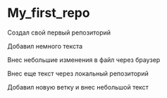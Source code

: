 ﻿# My_first_repo
Создал свой первый репозиторий

Добавил немного текста

Внес небольшие изменения в файл через браузер

Внес еще текст через локальный репозиторий

Добавил новую ветку и внес небольшой текст 